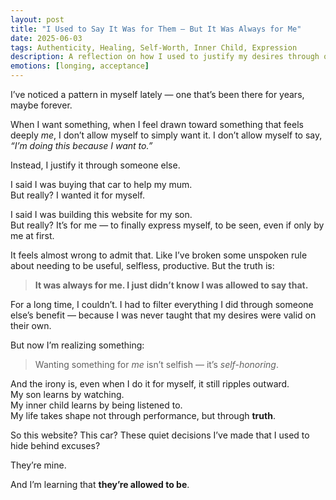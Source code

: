 ```yaml
---
layout: post
title: "I Used to Say It Was for Them — But It Was Always for Me"
date: 2025-06-03
tags: Authenticity, Healing, Self-Worth, Inner Child, Expression
description: A reflection on how I used to justify my desires through others, and what it means to finally claim what I want for myself — without apology.
emotions: [longing, acceptance]
---
```


I’ve noticed a pattern in myself lately — one that’s been there for years, maybe forever.

When I want something, when I feel drawn toward something that feels deeply *me*, I don’t allow myself to simply want it. I don’t allow myself to say, *“I’m doing this because I want to.”*

Instead, I justify it through someone else.

I said I was buying that car to help my mum.  
But really? I wanted it for myself.

I said I was building this website for my son.  
But really? It’s for me — to finally express myself, to be seen, even if only by me at first.

It feels almost wrong to admit that. Like I’ve broken some unspoken rule about needing to be useful, selfless, productive. But the truth is:

> **It was always for me. I just didn’t know I was allowed to say that.**

For a long time, I couldn’t. I had to filter everything I did through someone else’s benefit — because I was never taught that my desires were valid on their own.

But now I’m realizing something:

> Wanting something for *me* isn’t selfish — it’s *self-honoring*.

And the irony is, even when I do it for myself, it still ripples outward.  
My son learns by watching.  
My inner child learns by being listened to.  
My life takes shape not through performance, but through **truth**.

So this website? This car? These quiet decisions I’ve made that I used to hide behind excuses?

They’re mine.

And I’m learning that **they’re allowed to be**.
